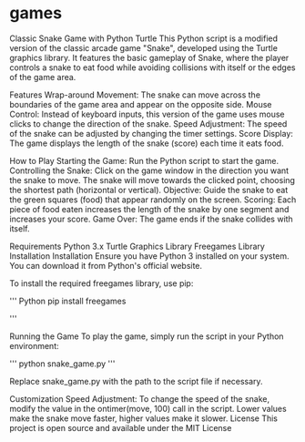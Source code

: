 # games
Classic Snake Game with Python Turtle
This Python script is a modified version of the classic arcade game "Snake", developed using the Turtle graphics library. It features the basic gameplay of Snake, where the player controls a snake to eat food while avoiding collisions with itself or the edges of the game area.

Features
Wrap-around Movement: The snake can move across the boundaries of the game area and appear on the opposite side.
Mouse Control: Instead of keyboard inputs, this version of the game uses mouse clicks to change the direction of the snake.
Speed Adjustment: The speed of the snake can be adjusted by changing the timer settings.
Score Display: The game displays the length of the snake (score) each time it eats food.

How to Play
Starting the Game: Run the Python script to start the game.
Controlling the Snake: Click on the game window in the direction you want the snake to move. The snake will move towards the clicked point, choosing the shortest path (horizontal or vertical).
Objective: Guide the snake to eat the green squares (food) that appear randomly on the screen.
Scoring: Each piece of food eaten increases the length of the snake by one segment and increases your score.
Game Over: The game ends if the snake collides with itself.

Requirements
Python 3.x
Turtle Graphics Library
Freegames Library
Installation
Installation
Ensure you have Python 3 installed on your system. You can download it from Python's official website.

To install the required freegames library, use pip:

''' Python
pip install freegames

'''

Running the Game
To play the game, simply run the script in your Python environment:



''' python
 snake_game.py 
'''

Replace snake_game.py with the path to the script file if necessary.

Customization
Speed Adjustment: To change the speed of the snake, modify the value in the ontimer(move, 100) call in the script. Lower values make the snake move faster, higher values make it slower.
License
This project is open source and available under the MIT License

